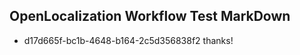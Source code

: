 ## OpenLocalization Workflow Test MarkDown
* d17d665f-bc1b-4648-b164-2c5d356838f2 thanks!

<!--HONumber=Nov16_HO5-->


